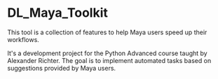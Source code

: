 # DL_Maya_Toolkit
This tool is a collection of features to help Maya users speed up their workflows.

It's a development project for the Python Advanced course taught by Alexander Richter.
The goal is to implement automated tasks based on suggestions provided by Maya users.